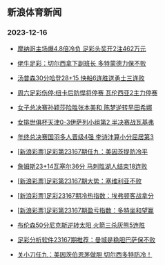 ## 新浪体育新闻 
### 2023-12-16

+ [摩纳哥主场爆4.8倍冷负 足彩头奖开2注462万元](https://sports.sina.com.cn/l/2023-12-16/doc-imzyehsa9340667.shtml)

+ [佬牛足彩：切尔西拿下副班长 多特蒙德力保不败](https://sports.sina.com.cn/l/2023-12-16/doc-imzyehsh6504747.shtml)

+ [汤普森30分哈登28+15 快船6连胜送勇士三连败](https://sports.sina.com.cn/basketball/nba/2023-12-15/doc-imzyaqhv7002968.shtml)

+ [周六足彩伤停:纽卡后防悍将停赛 瓦伦西亚2主力停赛](https://sports.sina.com.cn/l/2023-12-15/doc-imzyayws9997442.shtml)

+ [女子总决赛孙颖莎险胜张本美和 陈梦逆转早田希娜](https://sports.sina.com.cn/others/pingpang/2023-12-15/doc-imzycfew3856010.shtml)

+ [女排世俱杯天津0-3伊萨列小组第2 半决赛战瓦基弗](https://sports.sina.com.cn/others/volleyball/2023-12-15/doc-imzycfeu7060125.shtml)

+ [年终总决赛国羽多人晋级4强 李诗沣算小分屈居第3](https://sports.sina.com.cn/others/badmin/2023-12-16/doc-imzycmns6968600.shtml)

+ [[新浪彩票]足彩第23167期任九：美因茨提防冷平](https://sports.sina.com.cn/l/2023-12-16/doc-imzycmnu3745470.shtml)

+ [詹姆斯23+14瓦塞尔36分 马刺胜湖人结束18连败](https://sports.sina.com.cn/basketball/nba/2023-12-16/doc-imzyenyc3793355.shtml)

+ [[新浪彩票]足彩第23167期大势：塞维利亚不败](https://sports.sina.com.cn/l/2023-12-16/doc-imzycmnu3745159.shtml)

+ [[新浪彩票]足彩23167期冷热指数：埃弗顿客战拿分](https://sports.sina.com.cn/l/2023-12-16/doc-imzyehsk3282735.shtml)

+ [[新浪彩票]足彩第23167期盈亏指数：多特坐和望赢](https://sports.sina.com.cn/l/2023-12-16/doc-imzycmns6969160.shtml)

+ [布伦森50分尼克斯逆转太阳 火箭三杀灰熊5连胜](https://sports.sina.com.cn/basketball/nba/2023-12-16/doc-imzyetfw9133818.shtml)

+ [足彩分析软件23167期推荐：曼城是稳胆巴萨保不败](https://sports.sina.com.cn/l/2023-12-16/doc-imzyehsa9336167.shtml)

+ [关小刀任九：美因茨伯恩茅做胆 切尔西多特防冷！](https://sports.sina.com.cn/l/2023-12-16/doc-imzyexqa2965562.shtml)

